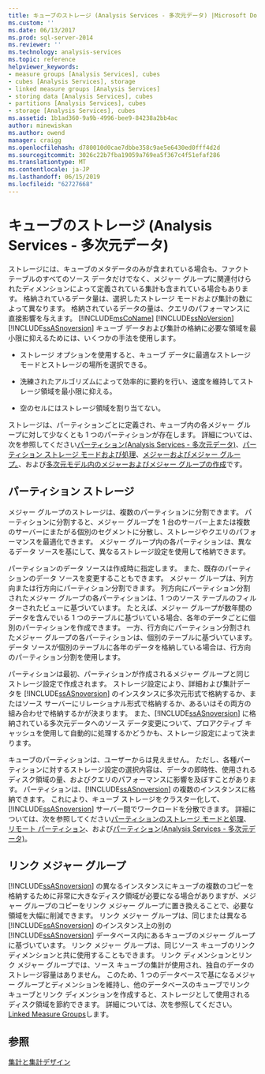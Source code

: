```yaml
---
title: キューブのストレージ (Analysis Services - 多次元データ) |Microsoft Docs
ms.custom: ''
ms.date: 06/13/2017
ms.prod: sql-server-2014
ms.reviewer: ''
ms.technology: analysis-services
ms.topic: reference
helpviewer_keywords:
- measure groups [Analysis Services], cubes
- cubes [Analysis Services], storage
- linked measure groups [Analysis Services]
- storing data [Analysis Services], cubes
- partitions [Analysis Services], cubes
- storage [Analysis Services], cubes
ms.assetid: 1b1ad360-9a9b-4996-bee9-84238a2bb4ac
author: minewiskan
ms.author: owend
manager: craigg
ms.openlocfilehash: d780010d0cae7dbbe358c9ae5e6430ed0fff4d2d
ms.sourcegitcommit: 3026c22b7fba19059a769ea5f367c4f51efaf286
ms.translationtype: MT
ms.contentlocale: ja-JP
ms.lasthandoff: 06/15/2019
ms.locfileid: "62727668"
---
```

# <a name="cube-storage-analysis-services---multidimensional-data"></a>キューブのストレージ (Analysis Services - 多次元データ)
  ストレージには、キューブのメタデータのみが含まれている場合も、ファクト テーブルのすべてのソース データだけでなく、メジャー グループに関連付けられたディメンションによって定義されている集計も含まれている場合もあります。 格納されているデータ量は、選択したストレージ モードおよび集計の数によって異なります。 格納されているデータの量は、クエリのパフォーマンスに直接影響を与えます。 [!INCLUDE[msCoName](../../includes/msconame-md.md)] [!INCLUDE[ssNoVersion](../../includes/ssnoversion-md.md)] [!INCLUDE[ssASnoversion](../../includes/ssasnoversion-md.md)] キューブ データおよび集計の格納に必要な領域を最小限に抑えるためには、いくつかの手法を使用します。  
  
-   ストレージ オプションを使用すると、キューブ データに最適なストレージ モードとストレージの場所を選択できる。  
  
-   洗練されたアルゴリズムによって効率的に要約を行い、速度を維持してストレージ領域を最小限に抑える。  
  
-   空のセルにはストレージ領域を割り当てない。  
  
 ストレージは、パーティションごとに定義され、キューブ内の各メジャー グループに対して少なくとも 1 つのパーティションが存在します。 詳細については、次を参照してください[パーティション&#40;Analysis Services - 多次元データ&#41;](partitions-analysis-services-multidimensional-data.md)、[パーティション ストレージ モードおよび処理](partitions-partition-storage-modes-and-processing.md)、[メジャーおよびメジャー グループ。](../multidimensional-models/measures-and-measure-groups.md)、および[多次元モデル内のメジャーおよびメジャー グループの作成](../multidimensional-models/create-measures-and-measure-groups-in-multidimensional-models.md)です。  
  
## <a name="partition-storage"></a>パーティション ストレージ  
 メジャー グループのストレージは、複数のパーティションに分割できます。 パーティションに分割すると、メジャー グループを 1 台のサーバー上または複数のサーバーにまたがる個別のセグメントに分散し、ストレージやクエリのパフォーマンスを最適化できます。 メジャー グループ内の各パーティションは、異なるデータ ソースを基にして、異なるストレージ設定を使用して格納できます。  
  
 パーティションのデータ ソースは作成時に指定します。 また、既存のパーティションのデータ ソースを変更することもできます。 メジャー グループは、列方向または行方向にパーティション分割できます。 列方向にパーティション分割されたメジャー グループの各パーティションは、1 つのソース テーブルのフィルターされたビューに基づいています。 たとえば、メジャー グループが数年間のデータを含んでいる 1 つのテーブルに基づいている場合、各年のデータごとに個別のパーティションを作成できます。 一方、行方向にパーティション分割されたメジャー グループの各パーティションは、個別のテーブルに基づいています。 データ ソースが個別のテーブルに各年のデータを格納している場合は、行方向のパーティション分割を使用します。  
  
 パーティションは最初、パーティションが作成されるメジャー グループと同じストレージ設定で作成されます。 ストレージ設定により、詳細および集計データを [!INCLUDE[ssASnoversion](../../includes/ssasnoversion-md.md)] のインスタンスに多次元形式で格納するか、またはソース サーバーにリレーショナル形式で格納するか、あるいはその両方の組み合わせで格納するかが決まります。 また、[!INCLUDE[ssASnoversion](../../includes/ssasnoversion-md.md)] に格納されている多次元データへのソース データ変更について、プロアクティブ キャッシュを使用して自動的に処理するかどうかも、ストレージ設定によって決まります。  
  
 キューブのパーティションは、ユーザーからは見えません。 ただし、各種パーティションに対するストレージ設定の選択内容は、データの即時性、使用されるディスク領域の量、およびクエリのパフォーマンスに影響を及ぼすことがあります。 パーティションは、[!INCLUDE[ssASnoversion](../../includes/ssasnoversion-md.md)] の複数のインスタンスに格納できます。 これにより、キューブ ストレージをクラスター化して、[!INCLUDE[ssASnoversion](../../includes/ssasnoversion-md.md)] サーバー間でワークロードを分散できます。 詳細については、次を参照してください[パーティションのストレージ モードと処理](partitions-partition-storage-modes-and-processing.md)、[リモート パーティション](partitions-remote-partitions.md)、および[パーティション&#40;Analysis Services - 多次元データ&#41;](partitions-analysis-services-multidimensional-data.md)。  
  
## <a name="linked-measure-groups"></a>リンク メジャー グループ  
 [!INCLUDE[ssASnoversion](../../includes/ssasnoversion-md.md)] の異なるインスタンスにキューブの複数のコピーを格納するために非常に大きなディスク領域が必要になる場合がありますが、メジャー グループのコピーをリンク メジャー グループに置き換えることで、必要な領域を大幅に削減できます。 リンク メジャー グループは、同じまたは異なる [!INCLUDE[ssASnoversion](../../includes/ssasnoversion-md.md)] のインスタンス上の別の [!INCLUDE[ssASnoversion](../../includes/ssasnoversion-md.md)] データベース内にあるキューブのメジャー グループに基づいています。 リンク メジャー グループは、同じソース キューブのリンク ディメンションと共に使用することもできます。 リンク ディメンションとリンク メジャー グループでは、ソース キューブの集計が使用され、独自のデータのストレージ容量はありません。 このため、1 つのデータベースで基になるメジャー グループとディメンションを維持し、他のデータベースのキューブでリンク キューブとリンク ディメンションを作成すると、ストレージとして使用されるディスク領域を節約できます。 詳細については、次を参照してください。 [Linked Measure Groups](../multidimensional-models/linked-measure-groups.md)します。  
  
## <a name="see-also"></a>参照  
 [集計と集計デザイン](aggregations-and-aggregation-designs.md)  
  
  
